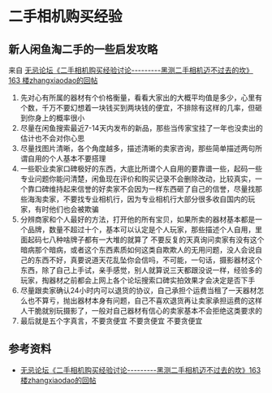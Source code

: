 # 二手相机购买经验

## 新人闲鱼淘二手的一些启发攻略
来自 [无忌论坛《二手相机购买经验讨论---------黑测二手相机迈不过去的坎》163 楼zhangxiaodao的回帖](https://forum.xitek.com/thread-1839201-1-2.html)

1. 先对心有所属的器材有个价格衡量，看看大家出的大概平均值是多少，心里有个数，千万不要幻想着一块钱买到两块钱的便宜，不排除有这样的几率，但砸到你身上的概率很小
2. 尽量在闲鱼搜索最近7-14天内发布的新品，那些当传家宝挂了一年也没卖出的估计也不会对你心思
3. 尽量找图片清晰，各个角度越多，描述清晰的卖家咨询，那些简单描述两句所谓自用的个人基本不要搭理
4. 一些职业卖家口碑极好的东西，大底比所谓个人自用的要靠谱一些，起码一些专业问题你能问清楚，闲鱼现在评价和购买记录不会删除改动，比较真实，一个靠口碑维持起来信誉的好卖家不会因为一样东西砸了自己的信誉，尽量找那些海淘卖家，不要找专业相机行，因为专业相机行大部分很多收自国内的玩家，有时他们也会被欺骗
5. 分辨商家和个人最好的方法，打开他的所有宝贝，如果所卖的器材基本都是一个品牌，数量不超过十个，基本可以认定是个人玩家，那些描述个人自用，里面起码七八种啥牌子都有一大堆的就算了
不要反复的天真询问卖家有没有这个暗病那个暗病，或者这个东西素质如何这类自欺欺人的无用问题，没人会说自己的东西不好，真要说道天花乱坠你会信吗，不可能，一句话，摄影器材这个东西，除了自己上手试，亲手感觉，别人就算说三天都跟没说一样，经验多的玩家，掏器材之前都会上网上各个论坛搜索口碑实拍效果才会决定是否下手
6. 尽量跟卖家确认24小时内可以退货的协议，自己承担个运费当租了一天器材怎么也不算亏，抛出器材本身有问题，自己不喜欢退货再让卖家承担运费的这样人干脆就别玩摄影了，一般对自己器材有信心的卖家基本不会拒绝这类要求的
7. 最后就是五个字真言，不要贪便宜  不要贪便宜  不要贪便宜 

## 参考资料
* [无忌论坛《二手相机购买经验讨论---------黑测二手相机迈不过去的坎》163 楼zhangxiaodao的回帖](https://forum.xitek.com/thread-1839201-1-2.html)

